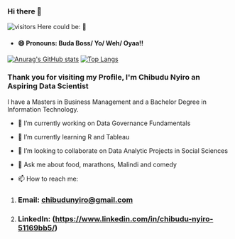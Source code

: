 ### Hi there 👋

![visitors Here could be: 🤪](https://visitor-badge.glitch.me/badge?page_id=page.id)

- #### 😄 Pronouns: Buda Boss/ Yo/ Weh/ Oyaa!!

[![Anurag's GitHub stats](https://github-readme-stats.vercel.app/api?username=ch1b4d4)](https://github.com/ch1b4d4/github-readme-stats)
[![Top Langs](https://github-readme-stats.vercel.app/api/top-langs/?username=ch1b4d4&layout=compact)](https://github.com/ch1b4d4/github-readme-stats) 


### Thank you for visiting my Profile, I'm Chibudu Nyiro an Aspiring Data Scientist
I have a Masters in Business Management and a Bachelor Degree in Information Technology.

- 🔭 I’m currently working on Data Governance Fundamentals
- 🌱 I’m currently learning R and Tableau
- 👯 I’m looking to collaborate on Data Analytic Projects in Social Sciences
- 💬 Ask me about food, marathons, Malindi and comedy

- 📫 How to reach me: 
1. ### Email: chibudunyiro@gmail.com
2. ### LinkedIn: (https://www.linkedin.com/in/chibudu-nyiro-51169bb5/)



<!--
**ch1b4d4/ch1b4d4** is a ✨ _special_ ✨ repository because its `README.md` (this file) appears on your GitHub profile.

Here are some ideas to get you started:

- 🔭 I’m currently working on ...
- 🌱 I’m currently learning ...
- 👯 I’m looking to collaborate on ...
- 🤔 I’m looking for help with ...
- 💬 Ask me about ...
- 📫 How to reach me: ...
- 😄 Pronouns: ...
- ⚡ Fun fact: ...
-->
